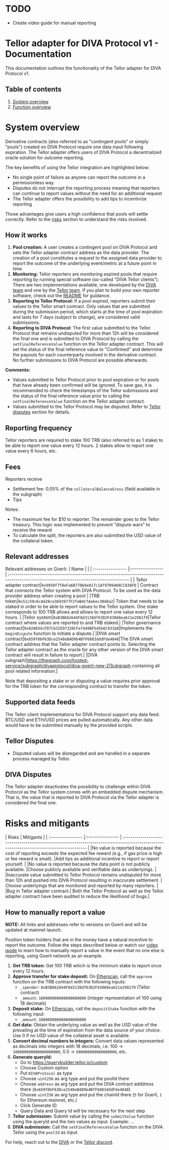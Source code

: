 # TODO
* Create video guide for manual reporting

# Tellor adapter for DIVA Protocol v1 - Documentation

This documentation outlines the functionality of the Tellor adapter for DIVA Protocol v1.

## Table of contents

1.  [System overview](#system-overview)
2.  [Function overview](#function-overview)


# System overview

Derivative contracts (also referred to as "contingent pools" or simply "pools") created on DIVA Protocol require one data input following expiration. The Tellor adapter offers users of DIVA Protocol a decentralized oracle solution for outcome reporting. 

The key benefits of using the Tellor integration are highlighted below: 
* No single point of failure as anyone can report the outcome in a permissionless way
* Disputes do not interrupt the reporting process meaning that reporters can continue to report values without the need for an additional request
* The Tellor adapter offers the possibility to add tips to incentivize reporting

Those advantages give users a high confidence that pools will settle correctly. Refer to the [risks](#risks-and-mitigants) section to understand the risks involved.

## How it works

1. **Pool creation:** A user creates a contingent pool on DIVA Protocol and sets the Tellor adapter contract address as the data provider. The creation of a pool constitutes a request to the assigned data provider to report the outcome of the underlying event/metric at a future point in time.
2. **Monitoring:** Tellor reporters are monitoring expired pools that require reporting by running special software (so-called "DIVA Tellor clients"). There are two implementations available, one developed by the [DIVA team](https://github.com/divaprotocol/diva-monorepo/tree/main/packages/diva-oracle) and one by the [Tellor team](https://github.com/tellor-io/telliot-feeds). If you plan to build your own reporter software, check out the [README](https://github.com/divaprotocol/oracles/blob/main/README.md) for guidance.
3. **Reporting to Tellor Protocol:** If a pool expired, reporters submit their values to the Tellor smart contract. Only values that are submitted during the submission period, which starts at the time of pool expiration and lasts for 7 days (subject to change), are considered valid submissions.
4. **Reporting to DIVA Protocol:** The first value submitted to the Tellor Protocol that remains undisputed for more than 12h will be considered the final one and is submitted to DIVA Protocol by calling the `setFinalReferenceValue` function on the Tellor adapter contract. This will set the status of the final reference value to "Confirmed" and determine the payouts for each counterparty involved in the derivative contract. No further submissions to DIVA Protocol are possible afterwards.

**Comments:**
* Values submitted to Tellor Protocol prior to pool expiration or for pools that have already been confirmed will be ignored. To save gas, it is recommended to check the timestamps of the Tellor submissions and the status of the final reference value prior to calling the `setFinalReferenceValue` function on the Tellor adapter contract. 
* Values submitted to the Tellor Protocol may be disputed. Refer to [Tellor disputes](#tellor-disputes) section for details.

## Reporting frequency
Tellor reporters are required to stake 100 TRB (also referred to as 1 stake) to be able to report one value every 12 hours. 2 stakes allow to report one value every 6 hours, etc.

## Fees
Reporters receive 
* Settlement fee: 0.05% of the `collateralBalanceGross` (field available in the subgraph)
* Tips

Notes:
* The maximum fee for  $10 to reporter. The remainder goes to the Tellor treasury. This logic was implemented to prevent "dispute wars" to receive the reward
* To calculate the split, the reporters are also submitted the USD value of the collateral token. 


## Relevant addresses

Relevant addresses on Goerli:
| Name        |                                                                                                                                 |
| :---------------- |:---------------- | :----------------------------------------------------------------------------------------------------------------------------------------- |
| Tellor adapter contract|`0x9959f7f8eFa6B77069e817c1Af97094A9CC830FD`         | Contract that connects the Tellor system with DIVA Protocol. To be used as the data provider address when creating a pool                                              |
|TRB token|`0x51c59c6cAd28ce3693977F2feB4CfAebec30d8a2`| Token that needs to be staked in order to be able to report values to the Tellor system. One stake corresponds to 100 TRB allows and allows to report one value every 12 hours.  |
|Tellor system|`0xB3B662644F8d3138df63D2F43068ea621e2981f9`|Tellor contract where values are reported to and TRB staked.|
|Tellor governance contract|`0x02803dcFD7Cb32E97320CFe7449BFb45b6C931b8`|Implements the `beginDispute` function to initiate a dispute.|
|DIVA smart contract|`0x659f8bF63Dce2548eB4D9b4BfF6883dddFde4848`|The DIVA smart contract address that the Tellor adapter contract points to. Selecting the Tellor adapter contract as the oracle for any other version of the DIVA smart contract will result in failure to report.|
|DIVA subgraph|https://thegraph.com/hosted-service/subgraph/divaprotocol/diva-goerli-new-2|Subgraph containing all pool related information.|

Note that depositing a stake or or disputing a value requires prior approval for the TRB token for the corresponding contract to transfer the token.

## Supported data feeds
The Tellor client implementations for DIVA Protocol support any data feed. BTC/USD and ETH/USD prices are pulled automatically. Any other data would have to be submitted manually by the provided scripts.

## Tellor Disputes
* Disputed values will be disregarded and are handled in a separate process managed by Tellor.


## DIVA Disputes
The Tellor adapter deactivates the possibility to challenge within DIVA Protocol as the Tellor system comes with an embedded dispute mechanism. That is, the value that is reported to DIVA Protocol via the Tellor adapter is considered the final one.

# Risks and mitigants

| Risks        | Mitigants                                                                                                                                 |
| :---------------- |:---------------- | :----------------------------------------------------------------------------------------------------------------------------------------- |
|No value is reported because the cost of reporting exceeds the expected fee reward (e.g., if gas price is high or fee reward is small). |Add tips as additional incentive to report or report yourself. |
|No value is reported because the data point is not publicly available. |Choose publicly available and verifiable data as underlyings. |
|Inaccurate value submitted to Tellor Protocol remains undisputed for more than 12h and pushed into DIVA Protocol resulting in inaccurate settlement. | Choose underlyings that are monitored and reported by many reporters. |
|Bug in Tellor adapter contract.| Both the Tellor Protocol as well as the Tellor adapter contract have been audited to reduce the likelihood of bugs.|




## How to manually report a value
**NOTE:** All links and addresses refer to versions on Goerli and will be updated at mainnet launch.

Position token holders that are in the money have a natural incentive to report the outcome. Follow the steps described below or watch our [video guide](www.google.com) to learn how to manually report a value in the event that no one else is reporting, using Goerli network as an example.
1. **Get TRB token:** Get 100 TRB which is the minimum stake to report once every 12 hours.
1. **Approve transfer for stake deposit:** On [Etherscan](https://goerli.etherscan.io/address/0x51c59c6cAd28ce3693977F2feB4CfAebec30d8a2#writeProxyContract), call the `approve` function on the TRB contract with the following inputs:
   * `_spender`: `0xB3B662644F8d3138df63D2F43068ea621e2981f9` (Tellor contract)
   * `_amount`: `100000000000000000000` (integer representation of 100 using 18 decimals)
1. **Deposit stake:** On [Etherscan](https://goerli.etherscan.io/address/0xB3B662644F8d3138df63D2F43068ea621e2981f9#writeContract), call the `depositStake` function with the following input: 
   * `_amount`: `100000000000000000000`
1. **Get data:** Obtain the underlying value as well as the USD value of the prevailing at the time of expiration from the data source of your choice. Use 0 if no USD value of the collateral asset is available.
1. **Convert decimal numbers to integers:** Convert data values represented as decimals into integers with 18 decimals, i.e. 100 -> `100000000000000000000`, 0.5 -> `500000000000000000`, etc.
1. **Generate queryId:** 
   * Go to https://querybuilder.tellor.io/custom
   * Choose Custom option
   * Put `DIVAProtocol` as type
   * Choose `uint256` as arg type and put the poolId there
   * Choose `address` as arg type and put the DIVA contract adddress there (`0x659f8bF63Dce2548eB4D9b4BfF6883dddFde4848`)
   * Choose `uint256` as arg type and put the chainId there (`5` for Goerli, `1` for Ethereum mainnet, etc.)
   * Click Generate ID
   * Query Data and Query Id will be necessary for the next step
1. **Tellor submission:** Submit value by calling the `submitValue` function using the queryId and the two values as input. Example: ...
2. **DIVA submission:** Call the `setFinalReferenceValue` function on the DIVA Tellor using the `poolId` as input. 

For help, reach out to the [DIVA](https://discord.com/invite/DE5b8ZeJjK) or the [Tellor discord](https://discord.com/invite/n7drGjh).

